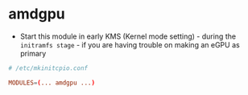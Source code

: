 # amdgpu

- Start this module in early KMS (Kernel mode setting) - during the `initramfs stage` - if you are having trouble on making an eGPU as primary

```conf
# /etc/mkinitcpio.conf

MODULES=(... amdgpu ...)
```
